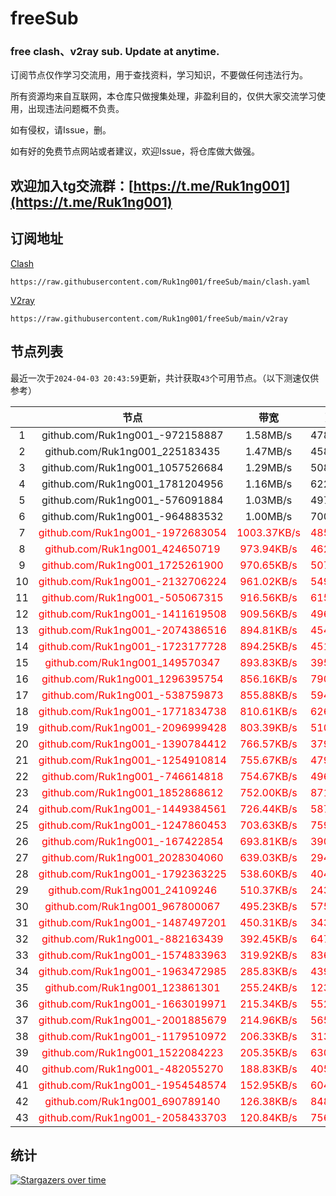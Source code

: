 # freeSub
### free clash、v2ray sub. Update at anytime.

订阅节点仅作学习交流用，用于查找资料，学习知识，不要做任何违法行为。

所有资源均来自互联网，本仓库只做搜集处理，非盈利目的，仅供大家交流学习使用，出现违法问题概不负责。

如有侵权，请Issue，删。

如有好的免费节点网站或者建议，欢迎Issue，将仓库做大做强。

## 欢迎加入tg交流群：[https://t.me/Ruk1ng001](https://t.me/Ruk1ng001)

## 订阅地址
[Clash](https://raw.githubusercontent.com/Ruk1ng001/freeSub/main/clash.yaml)
```
https://raw.githubusercontent.com/Ruk1ng001/freeSub/main/clash.yaml
```
[V2ray](https://raw.githubusercontent.com/Ruk1ng001/freeSub/main/v2ray)
```
https://raw.githubusercontent.com/Ruk1ng001/freeSub/main/v2ray
```

## 节点列表

最近一次于`2024-04-03 20:43:59`更新，共计获取`43`个可用节点。（以下测速仅供参考）

|  | 节点 | 带宽 | 延迟 |
|:-:|:--:|:--:|:--:|
 | 1 | github.com/Ruk1ng001_-972158887 | 1.58MB/s | 478.00ms |
 | 2 | github.com/Ruk1ng001_225183435 | 1.47MB/s | 458.00ms |
 | 3 | github.com/Ruk1ng001_1057526684 | 1.29MB/s | 508.00ms |
 | 4 | github.com/Ruk1ng001_1781204956 | 1.16MB/s | 622.00ms |
 | 5 | github.com/Ruk1ng001_-576091884 | 1.03MB/s | 497.00ms |
 | 6 | github.com/Ruk1ng001_-964883532 | 1.00MB/s | 700.00ms |
 | 7 | <font color=red>github.com/Ruk1ng001_-1972683054</font> | <font color=red>1003.37KB/s</font> | <font color=red>485.00ms</font> |
 | 8 | <font color=red>github.com/Ruk1ng001_424650719</font> | <font color=red>973.94KB/s</font> | <font color=red>462.00ms</font> |
 | 9 | <font color=red>github.com/Ruk1ng001_1725261900</font> | <font color=red>970.65KB/s</font> | <font color=red>507.00ms</font> |
 | 10 | <font color=red>github.com/Ruk1ng001_-2132706224</font> | <font color=red>961.02KB/s</font> | <font color=red>549.00ms</font> |
 | 11 | <font color=red>github.com/Ruk1ng001_-505067315</font> | <font color=red>916.56KB/s</font> | <font color=red>615.00ms</font> |
 | 12 | <font color=red>github.com/Ruk1ng001_-1411619508</font> | <font color=red>909.56KB/s</font> | <font color=red>496.00ms</font> |
 | 13 | <font color=red>github.com/Ruk1ng001_-2074386516</font> | <font color=red>894.81KB/s</font> | <font color=red>454.00ms</font> |
 | 14 | <font color=red>github.com/Ruk1ng001_-1723177728</font> | <font color=red>894.25KB/s</font> | <font color=red>451.00ms</font> |
 | 15 | <font color=red>github.com/Ruk1ng001_149570347</font> | <font color=red>893.83KB/s</font> | <font color=red>395.00ms</font> |
 | 16 | <font color=red>github.com/Ruk1ng001_1296395754</font> | <font color=red>856.16KB/s</font> | <font color=red>790.00ms</font> |
 | 17 | <font color=red>github.com/Ruk1ng001_-538759873</font> | <font color=red>855.88KB/s</font> | <font color=red>594.00ms</font> |
 | 18 | <font color=red>github.com/Ruk1ng001_-1771834738</font> | <font color=red>810.61KB/s</font> | <font color=red>626.00ms</font> |
 | 19 | <font color=red>github.com/Ruk1ng001_-2096999428</font> | <font color=red>803.39KB/s</font> | <font color=red>510.00ms</font> |
 | 20 | <font color=red>github.com/Ruk1ng001_-1390784412</font> | <font color=red>766.57KB/s</font> | <font color=red>379.00ms</font> |
 | 21 | <font color=red>github.com/Ruk1ng001_-1254910814</font> | <font color=red>755.67KB/s</font> | <font color=red>479.00ms</font> |
 | 22 | <font color=red>github.com/Ruk1ng001_-746614818</font> | <font color=red>754.67KB/s</font> | <font color=red>496.00ms</font> |
 | 23 | <font color=red>github.com/Ruk1ng001_1852868612</font> | <font color=red>752.00KB/s</font> | <font color=red>871.00ms</font> |
 | 24 | <font color=red>github.com/Ruk1ng001_-1449384561</font> | <font color=red>726.44KB/s</font> | <font color=red>587.00ms</font> |
 | 25 | <font color=red>github.com/Ruk1ng001_-1247860453</font> | <font color=red>703.63KB/s</font> | <font color=red>759.00ms</font> |
 | 26 | <font color=red>github.com/Ruk1ng001_-167422854</font> | <font color=red>693.81KB/s</font> | <font color=red>390.00ms</font> |
 | 27 | <font color=red>github.com/Ruk1ng001_2028304060</font> | <font color=red>639.03KB/s</font> | <font color=red>294.00ms</font> |
 | 28 | <font color=red>github.com/Ruk1ng001_-1792363225</font> | <font color=red>538.60KB/s</font> | <font color=red>404.00ms</font> |
 | 29 | <font color=red>github.com/Ruk1ng001_24109246</font> | <font color=red>510.37KB/s</font> | <font color=red>243.00ms</font> |
 | 30 | <font color=red>github.com/Ruk1ng001_967800067</font> | <font color=red>495.23KB/s</font> | <font color=red>575.00ms</font> |
 | 31 | <font color=red>github.com/Ruk1ng001_-1487497201</font> | <font color=red>450.31KB/s</font> | <font color=red>343.00ms</font> |
 | 32 | <font color=red>github.com/Ruk1ng001_-882163439</font> | <font color=red>392.45KB/s</font> | <font color=red>647.00ms</font> |
 | 33 | <font color=red>github.com/Ruk1ng001_-1574833963</font> | <font color=red>319.92KB/s</font> | <font color=red>836.00ms</font> |
 | 34 | <font color=red>github.com/Ruk1ng001_-1963472985</font> | <font color=red>285.83KB/s</font> | <font color=red>439.00ms</font> |
 | 35 | <font color=red>github.com/Ruk1ng001_123861301</font> | <font color=red>255.24KB/s</font> | <font color=red>123.00ms</font> |
 | 36 | <font color=red>github.com/Ruk1ng001_-1663019971</font> | <font color=red>215.34KB/s</font> | <font color=red>552.00ms</font> |
 | 37 | <font color=red>github.com/Ruk1ng001_-2001885679</font> | <font color=red>214.96KB/s</font> | <font color=red>565.00ms</font> |
 | 38 | <font color=red>github.com/Ruk1ng001_-1179510972</font> | <font color=red>206.33KB/s</font> | <font color=red>313.00ms</font> |
 | 39 | <font color=red>github.com/Ruk1ng001_1522084223</font> | <font color=red>205.35KB/s</font> | <font color=red>630.00ms</font> |
 | 40 | <font color=red>github.com/Ruk1ng001_-482055270</font> | <font color=red>188.83KB/s</font> | <font color=red>405.00ms</font> |
 | 41 | <font color=red>github.com/Ruk1ng001_-1954548574</font> | <font color=red>152.95KB/s</font> | <font color=red>604.00ms</font> |
 | 42 | <font color=red>github.com/Ruk1ng001_690789140</font> | <font color=red>126.38KB/s</font> | <font color=red>848.00ms</font> |
 | 43 | <font color=red>github.com/Ruk1ng001_-2058433703</font> | <font color=red>120.84KB/s</font> | <font color=red>756.00ms</font> |


## 统计

[![Stargazers over time](https://starchart.cc/Ruk1ng001/freeSub.svg)](https://starchart.cc/Ruk1ng001/freeSub)
